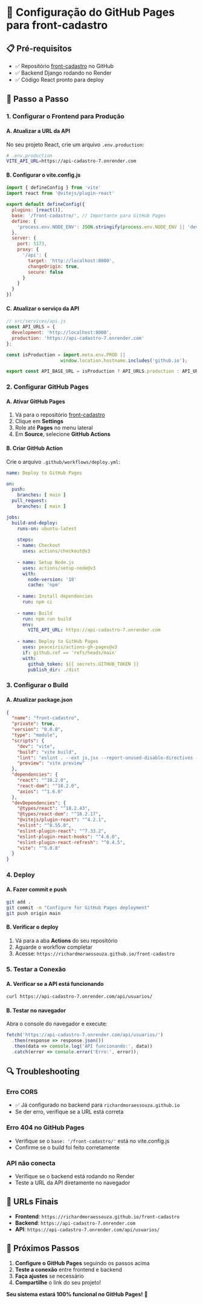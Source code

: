 # 🚀 Configuração do GitHub Pages para front-cadastro

## 📋 Pré-requisitos

- ✅ Repositório [front-cadastro](https://github.com/richardmoraessouza/front-cadastro) no GitHub
- ✅ Backend Django rodando no Render
- ✅ Código React pronto para deploy

## 🔧 Passo a Passo

### 1. **Configurar o Frontend para Produção**

#### **A. Atualizar a URL da API**

No seu projeto React, crie um arquivo `.env.production`:

```bash
# .env.production
VITE_API_URL=https://api-cadastro-7.onrender.com
```

#### **B. Configurar o vite.config.js**

```javascript
import { defineConfig } from 'vite'
import react from '@vitejs/plugin-react'

export default defineConfig({
  plugins: [react()],
  base: '/front-cadastro/', // Importante para GitHub Pages
  define: {
    'process.env.NODE_ENV': JSON.stringify(process.env.NODE_ENV || 'development')
  },
  server: {
    port: 5173,
    proxy: {
      '/api': {
        target: 'http://localhost:8000',
        changeOrigin: true,
        secure: false
      }
    }
  }
})
```

#### **C. Atualizar o serviço da API**

```javascript
// src/services/api.js
const API_URLS = {
  development: 'http://localhost:8000',
  production: 'https://api-cadastro-7.onrender.com'
};

const isProduction = import.meta.env.PROD || 
                    window.location.hostname.includes('github.io');

export const API_BASE_URL = isProduction ? API_URLS.production : API_URLS.development;
```

### 2. **Configurar GitHub Pages**

#### **A. Ativar GitHub Pages**

1. Vá para o repositório [front-cadastro](https://github.com/richardmoraessouza/front-cadastro)
2. Clique em **Settings**
3. Role até **Pages** no menu lateral
4. Em **Source**, selecione **GitHub Actions**

#### **B. Criar GitHub Action**

Crie o arquivo `.github/workflows/deploy.yml`:

```yaml
name: Deploy to GitHub Pages

on:
  push:
    branches: [ main ]
  pull_request:
    branches: [ main ]

jobs:
  build-and-deploy:
    runs-on: ubuntu-latest
    
    steps:
    - name: Checkout
      uses: actions/checkout@v3
      
    - name: Setup Node.js
      uses: actions/setup-node@v3
      with:
        node-version: '18'
        cache: 'npm'
        
    - name: Install dependencies
      run: npm ci
      
    - name: Build
      run: npm run build
      env:
        VITE_API_URL: https://api-cadastro-7.onrender.com
        
    - name: Deploy to GitHub Pages
      uses: peaceiris/actions-gh-pages@v3
      if: github.ref == 'refs/heads/main'
      with:
        github_token: ${{ secrets.GITHUB_TOKEN }}
        publish_dir: ./dist
```

### 3. **Configurar o Build**

#### **A. Atualizar package.json**

```json
{
  "name": "front-cadastro",
  "private": true,
  "version": "0.0.0",
  "type": "module",
  "scripts": {
    "dev": "vite",
    "build": "vite build",
    "lint": "eslint . --ext js,jsx --report-unused-disable-directives --max-warnings 0",
    "preview": "vite preview"
  },
  "dependencies": {
    "react": "^18.2.0",
    "react-dom": "^18.2.0",
    "axios": "^1.6.0"
  },
  "devDependencies": {
    "@types/react": "^18.2.43",
    "@types/react-dom": "^18.2.17",
    "@vitejs/plugin-react": "^4.2.1",
    "eslint": "^8.55.0",
    "eslint-plugin-react": "^7.33.2",
    "eslint-plugin-react-hooks": "^4.6.0",
    "eslint-plugin-react-refresh": "^0.4.5",
    "vite": "^5.0.8"
  }
}
```

### 4. **Deploy**

#### **A. Fazer commit e push**

```bash
git add .
git commit -m "Configure for GitHub Pages deployment"
git push origin main
```

#### **B. Verificar o deploy**

1. Vá para a aba **Actions** do seu repositório
2. Aguarde o workflow completar
3. Acesse: `https://richardmoraessouza.github.io/front-cadastro`

### 5. **Testar a Conexão**

#### **A. Verificar se a API está funcionando**

```bash
curl https://api-cadastro-7.onrender.com/api/usuarios/
```

#### **B. Testar no navegador**

Abra o console do navegador e execute:

```javascript
fetch('https://api-cadastro-7.onrender.com/api/usuarios/')
  .then(response => response.json())
  .then(data => console.log('API funcionando:', data))
  .catch(error => console.error('Erro:', error));
```

## 🔍 Troubleshooting

### **Erro CORS**
- ✅ Já configurado no backend para `richardmoraessouza.github.io`
- Se der erro, verifique se a URL está correta

### **Erro 404 no GitHub Pages**
- Verifique se o `base: '/front-cadastro/'` está no vite.config.js
- Confirme se o build foi feito corretamente

### **API não conecta**
- Verifique se o backend está rodando no Render
- Teste a URL da API diretamente no navegador

## 📱 URLs Finais

- **Frontend**: `https://richardmoraessouza.github.io/front-cadastro`
- **Backend**: `https://api-cadastro-7.onrender.com`
- **API**: `https://api-cadastro-7.onrender.com/api/usuarios/`

## 🎯 Próximos Passos

1. **Configure o GitHub Pages** seguindo os passos acima
2. **Teste a conexão** entre frontend e backend
3. **Faça ajustes** se necessário
4. **Compartilhe** o link do seu projeto!

**Seu sistema estará 100% funcional no GitHub Pages!** 🚀
